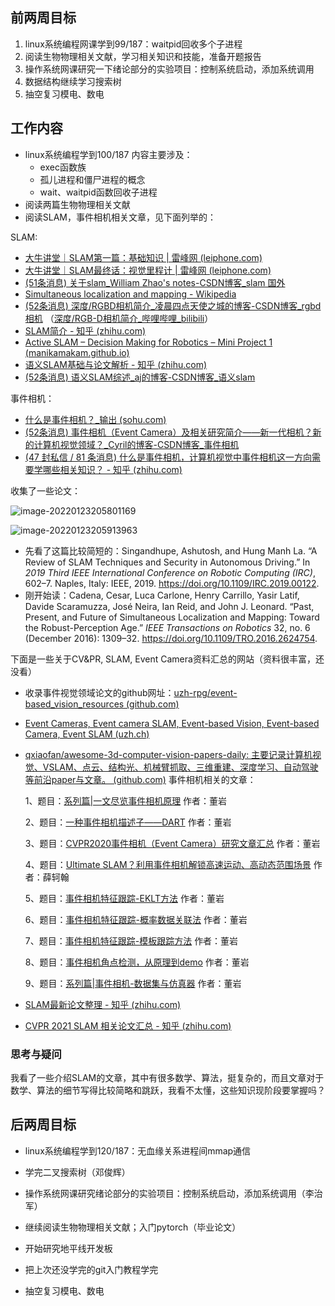 ## 前两周目标

1. linux系统编程网课学到99/187：waitpid回收多个子进程
2. 阅读生物物理相关文献，学习相关知识和技能，准备开题报告
3. 操作系统网课研究一下绪论部分的实验项目：控制系统启动，添加系统调用
4. 数据结构继续学习搜索树
5. 抽空复习模电、数电



## 工作内容

- linux系统编程学到100/187
  内容主要涉及：
  - exec函数族
  - 孤儿进程和僵尸进程的概念
  - wait、waitpid函数回收子进程
- 阅读两篇生物物理相关文献
- 阅读SLAM，事件相机相关文章，见下面列举的：

SLAM:

- [大牛讲堂｜SLAM第一篇：基础知识 | 雷峰网 (leiphone.com)](https://www.leiphone.com/category/ai/iAe3f8qmRHXavgSl.html)
- [大牛讲堂｜SLAM最终话：视觉里程计 | 雷峰网 (leiphone.com)](https://www.leiphone.com/category/ai/Qj6uJhaywpBD8vdq.html)
- [(51条消息) 关于slam_William Zhao's notes-CSDN博客_slam 国外](https://blog.csdn.net/yimingsilence/article/details/51701944)
- [Simultaneous localization and mapping - Wikipedia](https://en.wikipedia.org/wiki/Simultaneous_localization_and_mapping)
- [(52条消息) 深度/RGBD相机简介_凌晨四点天使之城的博客-CSDN博客_rgbd相机](https://blog.csdn.net/qq_41665685/article/details/103476266) （[深度/RGB-D相机简介_哔哩哔哩_bilibili](https://www.bilibili.com/video/av78570902)）
- [SLAM简介 - 知乎 (zhihu.com)](https://zhuanlan.zhihu.com/p/21381490)
- [Active SLAM – Decision Making for Robotics – Mini Project 1 (manikamakam.github.io)](https://manikamakam.github.io/SLAM/)
- [语义SLAM基础与论文解析 - 知乎 (zhihu.com)](https://www.zhihu.com/column/slampaper)
- [(52条消息) 语义SLAM综述_aj的博客-CSDN博客_语义slam](https://blog.csdn.net/a1003032404/article/details/104538205)



事件相机：

- [什么是事件相机？_输出 (sohu.com)](https://www.sohu.com/a/376900453_100007727)
- [(52条消息) 事件相机（Event Camera）及相关研究简介——新一代相机？新的计算机视觉领域？_Cyril的博客-CSDN博客_事件相机](https://blog.csdn.net/qq_43414059/article/details/104850013)
- [(47 封私信 / 81 条消息) 什么是事件相机，计算机视觉中事件相机这一方向需要学哪些相关知识？ - 知乎 (zhihu.com)](https://www.zhihu.com/question/333451919)



收集了一些论文：

![image-20220123205801169](2022-01-23.assets/image-20220123205801169.png)

![image-20220123205913963](2022-01-23.assets/image-20220123205913963.png)

- 先看了这篇比较简短的：Singandhupe, Ashutosh, and Hung Manh La. “A Review of SLAM Techniques and Security in Autonomous Driving.” In *2019 Third IEEE International Conference on Robotic Computing (IRC)*, 602–7. Naples, Italy: IEEE, 2019. https://doi.org/10.1109/IRC.2019.00122.
- 刚开始读：Cadena, Cesar, Luca Carlone, Henry Carrillo, Yasir Latif, Davide Scaramuzza, José Neira, Ian Reid, and John J. Leonard. “Past, Present, and Future of Simultaneous Localization and Mapping: Toward the Robust-Perception Age.” *IEEE Transactions on Robotics* 32, no. 6 (December 2016): 1309–32. https://doi.org/10.1109/TRO.2016.2624754.



下面是一些关于CV&PR, SLAM, Event Camera资料汇总的网站（资料很丰富，还没看）

- 收录事件视觉领域论文的github网址：[uzh-rpg/event-based_vision_resources (github.com)](https://github.com/uzh-rpg/event-based_vision_resources)

- [Event Cameras, Event camera SLAM, Event-based Vision, Event-based Camera, Event SLAM (uzh.ch)](https://rpg.ifi.uzh.ch/research_dvs.html)

- [qxiaofan/awesome-3d-computer-vision-papers-daily: 主要记录计算机视觉、VSLAM、点云、结构光、机械臂抓取、三维重建、深度学习、自动驾驶等前沿paper与文章。 (github.com)](https://github.com/qxiaofan/awesome-3d-computer-vision-papers-daily)
  事件相机相关的文章：

  1、题目：[系列篇|一文尽览事件相机原理](https://link.zhihu.com/?target=https%3A//mp.weixin.qq.com/s/szy9Bwcye8THCXz_I6SM1Q) 作者：董岩

  2、题目：[一种事件相机描述子——DART](https://link.zhihu.com/?target=https%3A//mp.weixin.qq.com/s/KSImGRLx-ZxggFXPZ8PQJQ) 作者：董岩

  3、题目：[CVPR2020事件相机（Event Camera）研究文章汇总](https://link.zhihu.com/?target=https%3A//mp.weixin.qq.com/s/wHC0Wzl9fgodLftA-l7s8g) 作者：董岩

  4、题目：[Ultimate SLAM？利用事件相机解锁高速运动、高动态范围场景](https://link.zhihu.com/?target=https%3A//mp.weixin.qq.com/s/ppKv8_KFe5fFzCpFcC3VCw) 作者：薛轲翰

  5、题目：[事件相机特征跟踪-EKLT方法](https://link.zhihu.com/?target=https%3A//mp.weixin.qq.com/s/m-UbwW_YWcvvMpY7pix9_Q) 作者：董岩

  6、题目：[事件相机特征跟踪-概率数据关联法](https://link.zhihu.com/?target=https%3A//mp.weixin.qq.com/s/WBfN49buvcKlsqtV3XmFbQ) 作者：董岩

  7、题目：[事件相机特征跟踪-模板跟踪方法](https://link.zhihu.com/?target=https%3A//mp.weixin.qq.com/s/_o4kYSyK5uZ8SUzmlf6XxQ) 作者：董岩

  8、题目：[事件相机角点检测，从原理到demo](https://link.zhihu.com/?target=https%3A//mp.weixin.qq.com/s/GVyP4iTy9UgUtfwc1KpRmw) 作者：董岩

  9、题目：[系列篇|事件相机-数据集与仿真器](https://link.zhihu.com/?target=https%3A//mp.weixin.qq.com/s/baML-DaDbbpsVkwDGaaj7g) 作者：董岩

- [SLAM最新论文整理 - 知乎 (zhihu.com)](https://www.zhihu.com/column/c_1308454037030363136)

- [CVPR 2021 SLAM 相关论文汇总 - 知乎 (zhihu.com)](https://zhuanlan.zhihu.com/p/382419307)

### 思考与疑问

我看了一些介绍SLAM的文章，其中有很多数学、算法，挺复杂的，而且文章对于数学、算法的细节写得比较简略和跳跃，我看不太懂，这些知识现阶段要掌握吗？



## 后两周目标

- linux系统编程学到120/187：无血缘关系进程间mmap通信
- 学完二叉搜索树（邓俊辉）
- 操作系统网课研究绪论部分的实验项目：控制系统启动，添加系统调用（李治军）

- 继续阅读生物物理相关文献；入门pytorch（毕业论文）

- 开始研究地平线开发板

- 把上次还没学完的git入门教程学完

- 抽空复习模电、数电

  

